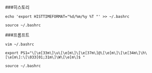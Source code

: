 
###히스토리
```
echo 'export HISTTIMEFORMAT="%d/%m/%y %T "' >> ~/.bashrc
```
```
source ~/.bashrc
```
###프롬프트
```
vim ~/.bashrc
```
```
export PS1="\[\e[33m\]\u\[\e[m\]\[\e[37m\]@\[\e[m\]\[\e[34m\]\h\[\e[m\]:\[\033[01;31m\]\W\[\e[m\]$ "
```

```
source ~/.bashrc

